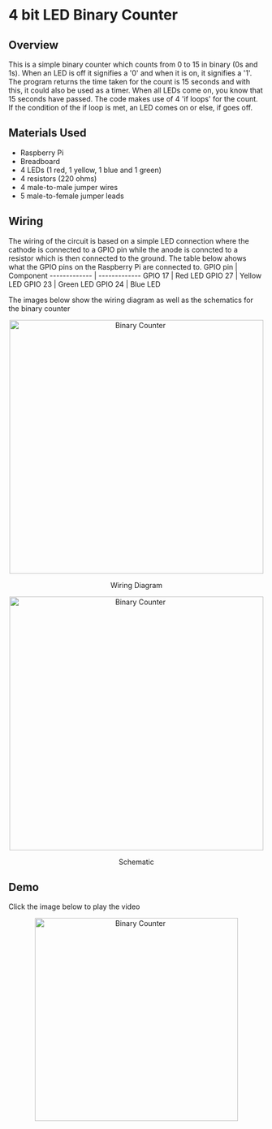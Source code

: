 # 4 bit LED Binary Counter
## Overview
This is a simple binary counter which counts from 0 to 15 in binary (0s and 1s). When an LED is off it signifies a '0' and when it is on, it signifies a '1'.
The program returns the time taken for the count is 15 seconds and with this, it could also be used as a timer. When all LEDs come on, you know that 15 seconds have passed. The code makes use of 4 'if loops' for the count. If the condition of the if loop is met, an LED comes on or else, if goes off.

## Materials Used
* Raspberry Pi
* Breadboard
* 4 LEDs (1 red, 1 yellow, 1 blue and 1 green)
* 4 resistors (220 ohms)
* 4 male-to-male jumper wires
* 5 male-to-female jumper leads

## Wiring 
The wiring of the circuit is based on a simple LED connection where the cathode is connected to a GPIO pin while the anode is conncted to a resistor which is then connected to the ground. The table below ahows what the GPIO pins on the Raspberry Pi are connected to.
GPIO pin  | Component
------------- | -------------
GPIO 17 | Red LED
GPIO 27 | Yellow LED
GPIO 23 | Green LED
GPIO 24 | Blue LED



The images below show the wiring diagram as well as the schematics for the binary counter

<p align="center">
<img width="500" src="https://user-images.githubusercontent.com/85775364/174626870-f469d54c-2496-4523-bd9d-f1c53b705f16.jpg" alt="Binary Counter" >
</p> <p align="center">
  Wiring Diagram
</p> <p align="center">
<img width="500" src="https://user-images.githubusercontent.com/85775364/174626832-b73d8133-ba9c-477c-8a4d-08e605ccc339.jpg" alt="Binary Counter" >
</p><p align="center">
  Schematic
</p>



## Demo
Click the image below to play the video
<p align="center">
<a href="https://youtube.com/shorts/vSGquoHtdK4?feature=share" target="_blank"><img src="https://user-images.githubusercontent.com/85775364/174626281-6e4fda75-5f98-45d0-9ea6-804ef18a3ef5.JPG" alt="Binary Counter" width="400" height="400" /></a>
</p>
